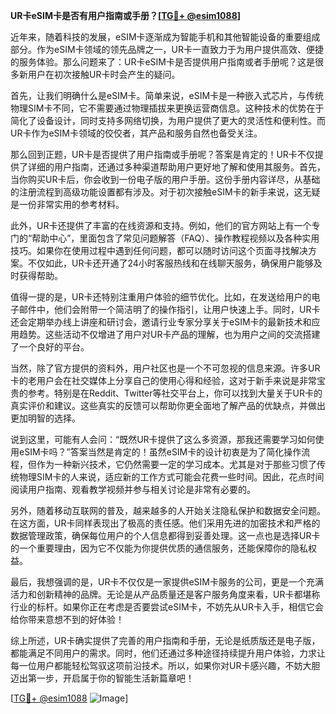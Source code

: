 **UR卡eSIM卡是否有用户指南或手册？[[TG💪+ @esim1088](https://t.me/s/esim1088)]**

近年来，随着科技的发展，eSIM卡逐渐成为智能手机和其他智能设备的重要组成部分。作为eSIM卡领域的领先品牌之一，UR卡一直致力于为用户提供高效、便捷的服务体验。那么问题来了：UR卡eSIM卡是否提供用户指南或者手册呢？这是很多新用户在初次接触UR卡时会产生的疑问。

首先，让我们明确什么是eSIM卡。简单来说，eSIM卡是一种嵌入式芯片，与传统物理SIM卡不同，它不需要通过物理插拔来更换运营商信息。这种技术的优势在于简化了设备设计，同时支持多网络切换，为用户提供了更大的灵活性和便利性。而UR卡作为eSIM卡领域的佼佼者，其产品和服务自然也备受关注。

那么回到正题，UR卡是否提供了用户指南或手册呢？答案是肯定的！UR卡不仅提供了详细的用户指南，还通过多种渠道帮助用户更好地了解和使用其服务。首先，当你购买UR卡后，你会收到一份电子版的用户手册。这份手册内容详尽，从基础的注册流程到高级功能设置都有涉及。对于初次接触eSIM卡的新手来说，这无疑是一份非常实用的参考材料。

此外，UR卡还提供了丰富的在线资源和支持。例如，他们的官方网站上有一个专门的“帮助中心”，里面包含了常见问题解答（FAQ）、操作教程视频以及各种实用技巧。如果你在使用过程中遇到任何问题，都可以随时访问这个页面寻找解决方案。不仅如此，UR卡还开通了24小时客服热线和在线聊天服务，确保用户能够及时获得帮助。

值得一提的是，UR卡还特别注重用户体验的细节优化。比如，在发送给用户的电子邮件中，他们会附带一个简洁明了的操作指引，让用户快速上手。同时，UR卡还会定期举办线上讲座和研讨会，邀请行业专家分享关于eSIM卡的最新技术和应用趋势。这些活动不仅增进了用户对UR卡产品的理解，也为用户之间的交流搭建了一个良好的平台。

当然，除了官方提供的资料外，用户社区也是一个不可忽视的信息来源。许多UR卡的老用户会在社交媒体上分享自己的使用心得和经验，这对于新手来说是非常宝贵的参考。特别是在Reddit、Twitter等社交平台上，你可以找到大量关于UR卡的真实评价和建议。这些真实的反馈可以帮助你更全面地了解产品的优缺点，并做出更加明智的选择。

说到这里，可能有人会问：“既然UR卡提供了这么多资源，那我还需要学习如何使用eSIM卡吗？”答案当然是肯定的！虽然eSIM卡的设计初衷是为了简化操作流程，但作为一种新兴技术，它仍然需要一定的学习成本。尤其是对于那些习惯了传统物理SIM卡的人来说，适应新的工作方式可能会花费一些时间。因此，花点时间阅读用户指南、观看教学视频并参与相关讨论是非常有必要的。

另外，随着移动互联网的普及，越来越多的人开始关注隐私保护和数据安全问题。在这方面，UR卡同样表现出了极高的责任感。他们采用先进的加密技术和严格的数据管理政策，确保每位用户的个人信息都得到妥善处理。这一点也是选择UR卡的一个重要理由，因为它不仅能为你提供优质的通信服务，还能保障你的隐私权益。

最后，我想强调的是，UR卡不仅仅是一家提供eSIM卡服务的公司，更是一个充满活力和创新精神的品牌。无论是从产品质量还是客户服务角度来看，UR卡都堪称行业的标杆。如果你正在考虑是否要尝试eSIM卡，不妨先从UR卡入手，相信它会给你带来意想不到的好体验！

综上所述，UR卡确实提供了完善的用户指南和手册，无论是纸质版还是电子版，都能满足不同用户的需求。同时，他们还通过多种途径持续提升用户体验，力求让每一位用户都能轻松驾驭这项前沿技术。所以，如果你对UR卡感兴趣，不妨大胆迈出第一步，开启属于你的智能生活新篇章吧！

[[TG💪+ @esim1088](https://t.me/s/esim1088) ![Image](https://i.postimg.cc/4NQfJmqS/Snipaste-2025-05-13-00-14-12.png)]